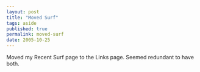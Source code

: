 ```yaml
---
layout: post
title: "Moved Surf"
tags: aside
published: true
permalink: moved-surf
date: 2005-10-25
---
```


Moved my Recent Surf page to the Links page.  Seemed redundant to have both.
